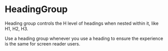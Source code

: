 # HeadingGroup

Heading group controls the H level of headings when nested within it, like H1, H2, H3.

Use a heading group whenever you use a heading to ensure the experience is the same
for screen reader users.

